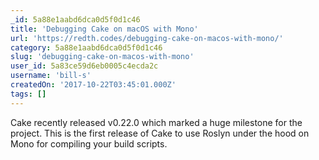 ```yaml
---
_id: 5a88e1aabd6dca0d5f0d1c46
title: 'Debugging Cake on macOS with Mono'
url: 'https://redth.codes/debugging-cake-on-macos-with-mono/'
category: 5a88e1aabd6dca0d5f0d1c46
slug: 'debugging-cake-on-macos-with-mono'
user_id: 5a83ce59d6eb0005c4ecda2c
username: 'bill-s'
createdOn: '2017-10-22T03:45:01.000Z'
tags: []
---
```


Cake recently released v0.22.0 which marked a huge milestone for the project. This is the first release of Cake to use Roslyn under the hood on Mono for compiling your build scripts. 
